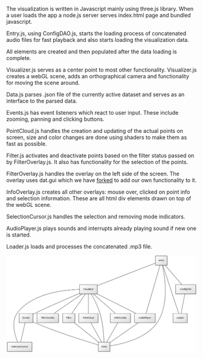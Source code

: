 The visualization is written in Javascript mainly using three.js library. When a user loads the app a node.js server serves index.html page and bundled javascript. 

Entry.js, using ConfigDAO.js, starts the loading process of concatenated audio files for fast playback and also starts loading the visualization data.

All elements are created and then populated after the data loading is complete.

Visualizer.js serves as a center point to most other functionality. Visualizer.js creates a webGL scene, adds an orthographical camera and functionality for moving the scene around.

Data.js parses .json file of the currently active dataset and serves as an interface to the parsed data.

Events.js has event listeners which react to user input. These include zooming, panning and clicking buttons.

PointCloud.js handles the creation and updating of the actual points on screen, size and color changes are done using shaders to make them as fast as possible.

Filter.js activates and deactivate points based on the filter status passed on by FilterOverlay.js. It also has functionality for the selection of the points.

FilterOverlay.js handles the overlay on the left side of the screen. The overlay uses dat.gui which we have [forked](https://github.com/SSGL-SEP/dat.gui) to add our own functionality to it.

InfoOverlay.js creates all other overlays: mouse over, clicked on point info and selection information. These are all html div elements drawn on top of the webGL scene.

SelectionCursor.js handles the selection and removing mode indicators.

AudioPlayer.js plays sounds and interrupts already playing sound if new one is started.

Loader.js loads and processes the concatenated .mp3 file.

![alt text](./architecture.png "Class diagram")
